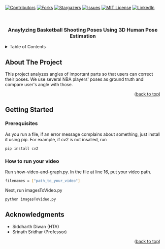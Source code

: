<!-- Improved compatibility of back to top link: See: https://github.com/othneildrew/Best-README-Template/pull/73 -->
<a name="readme-top"></a>
<!--
*** Thanks for checking out the Best-README-Template. If you have a suggestion
*** that would make this better, please fork the repo and create a pull request
*** or simply open an issue with the tag "enhancement".
*** Don't forget to give the project a star!
*** Thanks again! Now go create something AMAZING! :D
-->



<!-- PROJECT SHIELDS -->
<!--
*** I'm using markdown "reference style" links for readability.
*** Reference links are enclosed in brackets [ ] instead of parentheses ( ).
*** See the bottom of this document for the declaration of the reference variables
*** for contributors-url, forks-url, etc. This is an optional, concise syntax you may use.
*** https://www.markdownguide.org/basic-syntax/#reference-style-links
-->
[![Contributors][contributors-shield]][contributors-url]
[![Forks][forks-shield]][forks-url]
[![Stargazers][stars-shield]][stars-url]
[![Issues][issues-shield]][issues-url]
[![MIT License][license-shield]][license-url]
[![LinkedIn][linkedin-shield]][linkedin-url]



<!-- PROJECT LOGO -->
<br />
<div align="center">
  <!-- <a href="https://github.com/junsukha/pose-estimation-demo">
    <img src="images/logo.png" alt="Logo" width="80" height="80">
  </a> -->

<h3 align="center">Anaylyzing Basketball Shooting Poses Using 3D Human Pose Estimation</h3>

  <!-- <p align="center">
    project_description
    <br />
    <a href="https://github.com/junsukha/pose-estimation-demo"><strong>Explore the docs »</strong></a>
    <br />
    <br />
    <a href="https://github.com/junsukha/pose-estimation-demo">View Demo</a>
    ·
    <a href="https://github.com/junsukha/pose-estimation-demo/issues">Report Bug</a>
    ·
    <a href="https://github.com/junsukha/pose-estimation-demo/issues">Request Feature</a>
  </p> -->
</div>



<!-- TABLE OF CONTENTS -->
<details>
  <summary>Table of Contents</summary>
  <ol>
    <li>
      <a href="#about-the-project">About The Project</a>
      <ul>
        <li><a href="#built-with">Built With</a></li>
      </ul>
    </li>
    <li>
      <a href="#getting-started">Getting Started</a>
      <ul>
        <li><a href="#prerequisites">Prerequisites</a></li>
        <li><a href="#installation">Installation</a></li>
      </ul>
    </li>
    <li><a href="#usage">Usage</a></li>
    <li><a href="#roadmap">Roadmap</a></li>
    <li><a href="#contributing">Contributing</a></li>
    <li><a href="#license">License</a></li>
    <li><a href="#contact">Contact</a></li>
    <li><a href="#acknowledgments">Acknowledgments</a></li>
  </ol>
</details>



<!-- ABOUT THE PROJECT -->
## About The Project

<!-- [![Product Name Screen Shot][product-screenshot]](https://example.com) -->

This project analyzes angles of important parts so that users can correct their poses. We use several NBA players' poses as ground truth and compare user's angle with those.

<p align="right">(<a href="#readme-top">back to top</a>)</p>



<!-- ### Built With

* [![Next][Next.js]][Next-url]
* [![React][React.js]][React-url]
* [![Vue][Vue.js]][Vue-url]
* [![Angular][Angular.io]][Angular-url]
* [![Svelte][Svelte.dev]][Svelte-url]
* [![Laravel][Laravel.com]][Laravel-url]
* [![Bootstrap][Bootstrap.com]][Bootstrap-url]
* [![JQuery][JQuery.com]][JQuery-url] -->

<!-- <p align="right">(<a href="#readme-top">back to top</a>)</p> -->



<!-- GETTING STARTED -->
## Getting Started



### Prerequisites

As you run a file, if an error message complains about something, just install it using pip. For example, if cv2 is not insalled, run

  ```sh
  pip install cv2
  ```

### How to run your video

Run show-video-and-graph.py. In the file at line 16, put your video path.

  ```sh
  filenames = ["path_to_your_video"]
  ```

Next, run imagesToVideo.py

  ```sh
  python imagesToVideo.py
  ```

<!-- ACKNOWLEDGMENTS -->
## Acknowledgments

* Siddharth Diwan (HTA)
* Srinath Sridhar (Professor)


<p align="right">(<a href="#readme-top">back to top</a>)</p>



<!-- MARKDOWN LINKS & IMAGES -->
<!-- https://www.markdownguide.org/basic-syntax/#reference-style-links -->
[contributors-shield]: https://img.shields.io/github/contributors/junsukha/pose-estimation-demo.svg?style=for-the-badge
[contributors-url]: https://github.com/junsukha/pose-estimation-demo/graphs/contributors
[forks-shield]: https://img.shields.io/github/forks/junsukha/pose-estimation-demo.svg?style=for-the-badge
[forks-url]: https://github.com/junsukha/pose-estimation-demo/network/members
[stars-shield]: https://img.shields.io/github/stars/junsukha/pose-estimation-demo.svg?style=for-the-badge
[stars-url]: https://github.com/junsukha/pose-estimation-demo/stargazers
[issues-shield]: https://img.shields.io/github/issues/junsukha/pose-estimation-demo.svg?style=for-the-badge
[issues-url]: https://github.com/junsukha/pose-estimation-demo/issues
[license-shield]: https://img.shields.io/github/license/junsukha/pose-estimation-demo.svg?style=for-the-badge
[license-url]: https://github.com/junsukha/pose-estimation-demo/blob/master/LICENSE.txt
[linkedin-shield]: https://img.shields.io/badge/-LinkedIn-black.svg?style=for-the-badge&logo=linkedin&colorB=555
[linkedin-url]: https://linkedin.com/in/linkedin_username
[product-screenshot]: images/screenshot.png
[Next.js]: https://img.shields.io/badge/next.js-000000?style=for-the-badge&logo=nextdotjs&logoColor=white
[Next-url]: https://nextjs.org/
[React.js]: https://img.shields.io/badge/React-20232A?style=for-the-badge&logo=react&logoColor=61DAFB
[React-url]: https://reactjs.org/
[Vue.js]: https://img.shields.io/badge/Vue.js-35495E?style=for-the-badge&logo=vuedotjs&logoColor=4FC08D
[Vue-url]: https://vuejs.org/
[Angular.io]: https://img.shields.io/badge/Angular-DD0031?style=for-the-badge&logo=angular&logoColor=white
[Angular-url]: https://angular.io/
[Svelte.dev]: https://img.shields.io/badge/Svelte-4A4A55?style=for-the-badge&logo=svelte&logoColor=FF3E00
[Svelte-url]: https://svelte.dev/
[Laravel.com]: https://img.shields.io/badge/Laravel-FF2D20?style=for-the-badge&logo=laravel&logoColor=white
[Laravel-url]: https://laravel.com
[Bootstrap.com]: https://img.shields.io/badge/Bootstrap-563D7C?style=for-the-badge&logo=bootstrap&logoColor=white
[Bootstrap-url]: https://getbootstrap.com
[JQuery.com]: https://img.shields.io/badge/jQuery-0769AD?style=for-the-badge&logo=jquery&logoColor=white
[JQuery-url]: https://jquery.com 



<!-- This is pose-estimation-demo for Computer Vision final project  
pose_estimation_demo is referred to https://www.analyticsvidhya.com/blog/2021/10/human-pose-estimation-using-machine-learning-in-python/  

The main file is media pipe pose.  

applying-smoothing-curse is base code + smoothing curve function. The output graph is smoothed.  

calculateangle.py calculates angle when a,b,c are given. We are instersted in the angle that ba and bc makes. For example, if a = shoudler position, b = elbow position, c = wrist position, calculateangle.py calculates the angles that elbow-shoulder and elbow-wrist vector makes.   -->


